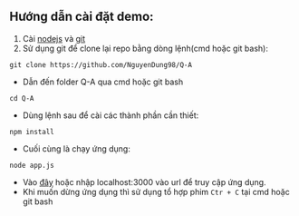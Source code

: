 ## Hướng dẫn cài đặt demo:
1. Cài [nodejs](https://nodejs.org/en/) và [git](https://git-scm.com/downloads)
1. Sử dụng git để clone lại repo bằng dòng lệnh(cmd hoặc git bash):
```
git clone https://github.com/NguyenDung98/Q-A
```
- Dẫn đến folder Q-A qua cmd hoặc git bash
``` 
cd Q-A
``` 
- Dùng lệnh sau để cài các thành phần cần thiết:
```
npm install
```
- Cuối cùng là chạy ứng dụng:
``` 
node app.js
```
- Vào [đây](http://localhost:3000/home) hoặc nhập localhost:3000 vào url để truy cập ứng dụng.
- Khi muốn dừng ứng dụng thì sử dụng tổ hợp phim `Ctr + C` tại cmd hoặc git bash